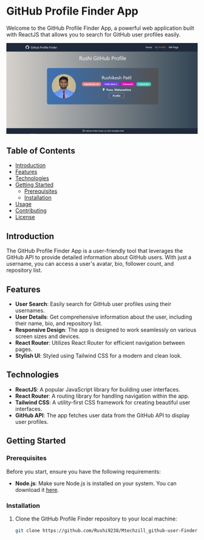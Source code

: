 # GitHub Profile Finder App

Welcome to the GitHub Profile Finder App, a powerful web application built with ReactJS that allows you to search for GitHub user profiles easily.

![GitHub Profile Finder App](githubFinderDemo.PNG)

## Table of Contents

- [Introduction](#introduction)
- [Features](#features)
- [Technologies](#technologies)
- [Getting Started](#getting-started)
  - [Prerequisites](#prerequisites)
  - [Installation](#installation)
- [Usage](#usage)
- [Contributing](#contributing)
- [License](#license)

## Introduction

The GitHub Profile Finder App is a user-friendly tool that leverages the GitHub API to provide detailed information about GitHub users. With just a username, you can access a user's avatar, bio, follower count, and repository list.

## Features

- **User Search**: Easily search for GitHub user profiles using their usernames.
- **User Details**: Get comprehensive information about the user, including their name, bio, and repository list.
- **Responsive Design**: The app is designed to work seamlessly on various screen sizes and devices.
- **React Router**: Utilizes React Router for efficient navigation between pages.
- **Stylish UI**: Styled using Tailwind CSS for a modern and clean look.

## Technologies

- **ReactJS**: A popular JavaScript library for building user interfaces.
- **React Router**: A routing library for handling navigation within the app.
- **Tailwind CSS**: A utility-first CSS framework for creating beautiful user interfaces.
- **GitHub API**: The app fetches user data from the GitHub API to display user profiles.

## Getting Started

### Prerequisites

Before you start, ensure you have the following requirements:

- **Node.js**: Make sure Node.js is installed on your system. You can download it [here](https://nodejs.org/).

### Installation

1. Clone the GitHub Profile Finder repository to your local machine:

   ```bash
   git clone https://github.com/Rushi9238/Mtechzill_github-user-Finder.git